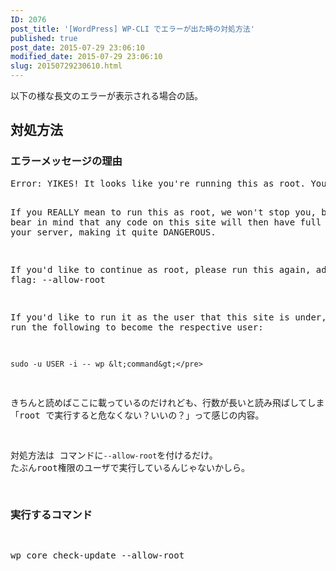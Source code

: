 ```yaml
---
ID: 2076
post_title: '[WordPress] WP-CLI でエラーが出た時の対処方法'
published: true
post_date: 2015-07-29 23:06:10
modified_date: 2015-07-29 23:06:10
slug: 20150729230610.html
---
```

以下の様な長文のエラーが表示される場合の話。
<!--more-->
<h2>対処方法</h2>
<h3>エラーメッセージの理由</h3>
<pre class="cmd">Error: YIKES! It looks like you&#039;re running this as root. You probably meant to run this as the user that your WordPress install exists under.

If you REALLY mean to run this as root, we won&#039;t stop you, but just bear in mind that any code on this site will then have full control of your server, making it quite DANGEROUS.

If you&#039;d like to continue as root, please run this again, adding this flag:  --allow-root

If you&#039;d like to run it as the user that this site is under, you can run the following to become the respective user:

    sudo -u USER -i -- wp &lt;command&gt;</pre>

きちんと読めばここに載っているのだけれども、行数が長いと読み飛ばしてしまう人もいるはず。
「root で実行すると危なくない？いいの？」って感じの内容。

対処方法は コマンドに<code>--allow-root</code>を付けるだけ。
たぶんroot権限のユーザで実行しているんじゃないかしら。

<h3>実行するコマンド</h3>
<pre class="cmd">wp core check-update --allow-root</pre>